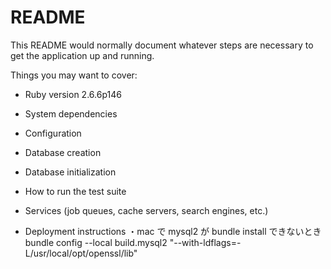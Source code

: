 # README

This README would normally document whatever steps are necessary to get the
application up and running.

Things you may want to cover:

- Ruby version
  2.6.6p146

- System dependencies

- Configuration

- Database creation

- Database initialization

- How to run the test suite

- Services (job queues, cache servers, search engines, etc.)

- Deployment instructions
  ・mac で mysql2 が bundle install できないとき
  bundle config --local build.mysql2 "--with-ldflags=-L/usr/local/opt/openssl/lib"
